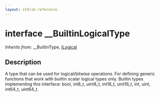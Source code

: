 ```yaml
---
layout: stdlib-reference
---
```


# interface \_\_BuiltinLogicalType

*Inherits from:* \_\_BuiltinType, [ILogical](../ilogical-01/index)

## Description

A type that can be used for logical/bitwise operations. For defining generic functions that work with builtin scalar logical types only.
Builtin types implementing this interface: <span class='code'><span class="code_keyword">bool</span></span>, <span class='code'>int8_t</span>, <span class='code'>uint8_t</span>, <span class='code'>int16_t</span>, <span class='code'>uint16_t</span>, <span class='code'><span class="code_keyword">int</span></span>, <span class='code'><span class="code_keyword">uint</span></span>, <span class='code'>int64_t</span>, <span class='code'>uint64_t</span>.


